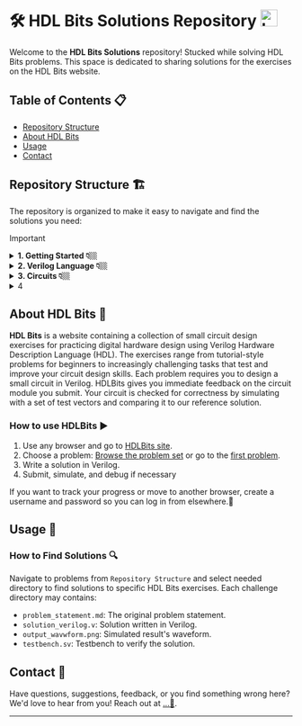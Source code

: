 # 🛠️ HDL Bits Solutions Repository   <img src="https://hdlbits.01xz.net/images/logo270.png" alt="Logo" width="30" height="30">

Welcome to the **HDL Bits Solutions** repository! Stucked while solving HDL Bits problems. This space is dedicated to sharing solutions for the exercises on the HDL Bits website.

## Table of Contents 📋


- [Repository Structure](#repository-structure)
- [About HDL Bits](#about-hdl-bits)
- [Usage](#usage)
- [Contact](#contact)


## Repository Structure 🏗️
The repository is organized to make it easy to navigate and find the solutions you need:

> [!IMPORTANT]
> <details>
>   <summary>  <strong>1. Getting Started 👇🏼</strong> </summary>
>   
>   - 1.1. [Step One](https://github.com/Nidhinchandran47/HDLbits-Solutions/tree/main/Getting%20Started/Step%20One)
>   - 1.2. [Zero](https://github.com/Nidhinchandran47/HDLbits-Solutions/tree/main/Getting%20Started/Zero)
>     
> </details>
> <details>
>   <summary> <strong>2. Verilog Language 👇🏼</strong> </summary>
> 
>   - <details>
>     <summary> 2.1. <a href="https://github.com/Nidhinchandran47/HDLbits-Solutions/tree/main/Verilog%20Language/Basics"> <b>Basic </b> </a> 🔻 </summary>
>     
>     - 2.1.1. [Simple wire](https://github.com/Nidhinchandran47/HDLbits-Solutions/tree/main/Verilog%20Language/Basics/Simple%20wire)
>     - 2.1.2. [Four wires](https://github.com/Nidhinchandran47/HDLbits-Solutions/tree/main/Verilog%20Language/Basics/Four%20wires)
>     - 2.1.3. [Inverter](https://github.com/Nidhinchandran47/HDLbits-Solutions/tree/main/Verilog%20Language/Basics/Inverter)
>     - 2.1.4. [And Gate](https://github.com/Nidhinchandran47/HDLbits-Solutions/tree/main/Verilog%20Language/Basics/And%20Gate)
>     - 2.1.5. [Nor Gate](https://github.com/Nidhinchandran47/HDLbits-Solutions/tree/main/Verilog%20Language/Basics/Nor%20gate)
>     - 2.1.6. [Xnor Gate](https://github.com/Nidhinchandran47/HDLbits-Solutions/tree/main/Verilog%20Language/Basics/Xnor%20gate)
>     - 2.1.7. [Declaring Wire](https://github.com/Nidhinchandran47/HDLbits-Solutions/tree/main/Verilog%20Language/Basics/Declaring%20wire)
>     - 2.1.8. [7458 Chip](https://github.com/Nidhinchandran47/HDLbits-Solutions/tree/main/Verilog%20Language/Basics/7458%20chip)
>         
>     </details>
>   - <details>
>     <summary> 2.2. <a href="https://github.com/Nidhinchandran47/HDLbits-Solutions/tree/main/Verilog%20Language/Vectors"> <b>Vectors </b> </a> 🔻 </summary>
> 
>     - 2.2.1. [Vector](https://github.com/Nidhinchandran47/HDLbits-Solutions/tree/main/Verilog%20Language/Vectors/Vector)
>     - 2.2.2. [Vector1](https://github.com/Nidhinchandran47/HDLbits-Solutions/tree/main/Verilog%20Language/Vectors/Vector%201)
>     - 2.2.3. [Vector 2](https://github.com/Nidhinchandran47/HDLbits-Solutions/tree/main/Verilog%20Language/Vectors/Vector%202)
>     - 2.2.4. [Vector gates](https://github.com/Nidhinchandran47/HDLbits-Solutions/tree/main/Verilog%20Language/Vectors/Vector%20gates)
>     - 2.2.5. [Gate 4](https://github.com/Nidhinchandran47/HDLbits-Solutions/tree/main/Verilog%20Language/Vectors/Gates%204)
>     - 2.2.6. [Vector 3](https://github.com/Nidhinchandran47/HDLbits-Solutions/tree/main/Verilog%20Language/Vectors/Vector%203)
>     - 2.2.7. [Vector Reverse](https://github.com/Nidhinchandran47/HDLbits-Solutions/tree/main/Verilog%20Language/Vectors/Vector%20Reverse)
>     - 2.2.8. [Vector 4](https://github.com/Nidhinchandran47/HDLbits-Solutions/tree/main/Verilog%20Language/Vectors/vector%204)
>     - 2.2.9. [Vector 5](https://github.com/Nidhinchandran47/HDLbits-Solutions/tree/main/Verilog%20Language/Vectors/Vector%205)
>       
>     </details>  
>   - <details>
>     <summary> 2.3. <a href="https://github.com/Nidhinchandran47/HDLbits-Solutions/tree/main/Verilog%20Language/Modules%20Hierarchy"> <b>Modules Hierarchy </b> </a> 🔻 </summary>
> 
>     - 2.3.1. [Module ](https://github.com/Nidhinchandran47/HDLbits-Solutions/tree/main/Verilog%20Language/Modules%20Hierarchy/Module)
>     - 2.3.2. [Module-Position ](https://github.com/Nidhinchandran47/HDLbits-Solutions/tree/main/Verilog%20Language/Modules%20Hierarchy/Module-position)
>     - 2.3.3. [Module-Name ](https://github.com/Nidhinchandran47/HDLbits-Solutions/tree/main/Verilog%20Language/Modules%20Hierarchy/Module-name)
>     - 2.3.4. [Module-Shift](https://github.com/Nidhinchandran47/HDLbits-Solutions/tree/main/Verilog%20Language/Modules%20Hierarchy/Module-shift)
>     - 2.3.5. [Module-Shift8](https://github.com/Nidhinchandran47/HDLbits-Solutions/tree/main/Verilog%20Language/Modules%20Hierarchy/Module-shift8)
>     - 2.3.6. [Adder 1 ](https://github.com/Nidhinchandran47/HDLbits-Solutions/tree/main/Verilog%20Language/Modules%20Hierarchy/Adder%201)
>     - 2.3.7. [Adder 2 ](https://github.com/Nidhinchandran47/HDLbits-Solutions/tree/main/Verilog%20Language/Modules%20Hierarchy/Adder%202)
>     - 2.3.8. [Carry Select Adder](https://github.com/Nidhinchandran47/HDLbits-Solutions/tree/main/Verilog%20Language/Modules%20Hierarchy/Carry%20Select%20adder)
>     - 2.3.9. [Adder cum Subtractor](https://github.com/Nidhinchandran47/HDLbits-Solutions/tree/main/Verilog%20Language/Modules%20Hierarchy/adder-sub)
> 
>     </details>
>   - <details>
>     <summary> 2.4. <a href="https://github.com/Nidhinchandran47/HDLbits-Solutions/tree/main/Verilog%20Language/Modules%20Hierarchy"> <b>Procedures </b> </a> 🔻 </summary>
> 
>     - 2.4.1. [Always Block - Combinational ](https://github.com/Nidhinchandran47/HDLbits-Solutions/tree/main/Verilog%20Language/Procedures/Always%20Block-Combinational)
>     - 2.4.2. [Always Block - Clocked ](https://github.com/Nidhinchandran47/HDLbits-Solutions/tree/main/Verilog%20Language/Procedures/Always%20Block-Clocked)
>     - 2.4.3. [If Statement ](https://github.com/Nidhinchandran47/HDLbits-Solutions/tree/main/Verilog%20Language/Procedures/If%20statement)
>     - 2.4.4. [If latch ](https://github.com/Nidhinchandran47/HDLbits-Solutions/tree/main/Verilog%20Language/Procedures/if%20latch)
>     - 2.4.5. [Case Statement](https://github.com/Nidhinchandran47/HDLbits-Solutions/tree/main/Verilog%20Language/Procedures/case%20statement)
>     - 2.4.6. [Priority Encoder](https://github.com/Nidhinchandran47/HDLbits-Solutions/tree/main/Verilog%20Language/Procedures/Priority%20encoder)
>     - 2.4.7. [Encoder with casez ](https://github.com/Nidhinchandran47/HDLbits-Solutions/tree/main/Verilog%20Language/Procedures/Encoder%20with%20casez)
>     - 2.4.8. [Avoiding Latch](https://github.com/Nidhinchandran47/HDLbits-Solutions/tree/main/Verilog%20Language/Procedures/Avoiding%20latch)
>     
>     </details>
>   - <details>
>     <summary> 2.5. <a href="https://github.com/Nidhinchandran47/HDLbits-Solutions/tree/main/Verilog%20Language/More%20Verilog%20Features"> <b>More Verilog Feature </b> </a> 🔻 </summary>
> 
>     - 2.5.1. [Conditional Ternry Operators ](https://github.com/Nidhinchandran47/HDLbits-Solutions/tree/main/Verilog%20Language/More%20Verilog%20Features/Conditional%20Ternary%20Operaters)
>     - 2.5.2. [Reduction Operators ](https://github.com/Nidhinchandran47/HDLbits-Solutions/tree/main/Verilog%20Language/More%20Verilog%20Features/Reduction%20operators)
>     - 2.5.3. [Reduction- Even wider gates ](https://github.com/Nidhinchandran47/HDLbits-Solutions/tree/main/Verilog%20Language/More%20Verilog%20Features/Reduction-%20even%20wider%20gates)
>     - 2.5.4. [For loop vector reversal ](https://github.com/Nidhinchandran47/HDLbits-Solutions/tree/main/Verilog%20Language/More%20Verilog%20Features/For%20loop%20vector%20reversal)
>     - 2.5.5. [For loop population count](https://github.com/Nidhinchandran47/HDLbits-Solutions/tree/main/Verilog%20Language/More%20Verilog%20Features/For%20loop%20population%20count)
>     - 2.5.6. [Generate- for loop adder](https://github.com/Nidhinchandran47/HDLbits-Solutions/tree/main/Verilog%20Language/More%20Verilog%20Features/Generate%20for%20loop%20adder)
>     - 2.5.7. [Generate- for loop BCD Adder ](https://github.com/Nidhinchandran47/HDLbits-Solutions/tree/main/Verilog%20Language/More%20Verilog%20Features/Generate%20for%20loop%20BCD%20adder)
>     
>     </details>
>   
> </details>

<details>
  <summary> <strong>3. Circuits 👇🏼</strong> </summary>
  
   - <details>
       <summary> 3.1. <a href="https://github.com/Nidhinchandran47/HDLbits-Solutions/tree/main/Circuits/Combinational%20Logic"> <b>Combinational Logic </b> </a> 🔻 </summary>
    
       - <details>
           <summary>3.1.1 <a href="https://github.com/Nidhinchandran47/HDLbits-Solutions/tree/main/Circuits/Combinational%20Logic/Basic%20Gates"> <b>Basic Gates </b> </a> 🔻 </summary>
         
         - 3.1.1.1. [Wire](https://github.com/Nidhinchandran47/HDLbits-Solutions/tree/main/Circuits/Combinational%20Logic/Basic%20Gates/Wire)
         - 3.1.1.2. [Ground](https://github.com/Nidhinchandran47/HDLbits-Solutions/tree/main/Circuits/Combinational%20Logic/Basic%20Gates/Ground)
         - 3.1.1.3. [NOR Gate](https://github.com/Nidhinchandran47/HDLbits-Solutions/tree/main/Circuits/Combinational%20Logic/Basic%20Gates/Nor%20Gate)
         - 3.1.1.4. [Another Gate](https://github.com/Nidhinchandran47/HDLbits-Solutions/tree/main/Circuits/Combinational%20Logic/Basic%20Gates/Another%20Gate)
         - 3.1.1.5. [Two Gates](https://github.com/Nidhinchandran47/HDLbits-Solutions/tree/main/Circuits/Combinational%20Logic/Basic%20Gates/Two%20Gates)
         - 3.1.1.6. [More Logic Gate](https://github.com/Nidhinchandran47/HDLbits-Solutions/tree/main/Circuits/Combinational%20Logic/Basic%20Gates/More%20logic%20gates)
         - 3.1.1.7. [7420 Chip](https://github.com/Nidhinchandran47/HDLbits-Solutions/tree/main/Circuits/Combinational%20Logic/Basic%20Gates/7420)
         - 3.1.1.8. [Truth Table](https://github.com/Nidhinchandran47/HDLbits-Solutions/tree/main/Circuits/Combinational%20Logic/Basic%20Gates/Truth%20Table)
         - 3.1.1.9. [Two Bit Equality](https://github.com/Nidhinchandran47/HDLbits-Solutions/tree/main/Circuits/Combinational%20Logic/Basic%20Gates/Two-Bit%20Equality)
         - 3.1.1.10. [Sample Circuit A](https://github.com/Nidhinchandran47/HDLbits-Solutions/tree/main/Circuits/Combinational%20Logic/Basic%20Gates/Sample%20Circuit%20A)
         - 3.1.1.11. [Sample Circuit B](https://github.com/Nidhinchandran47/HDLbits-Solutions/tree/main/Circuits/Combinational%20Logic/Basic%20Gates/Sample%20circuit%20B)
         - 3.1.1.12. [Combine A and B](https://github.com/Nidhinchandran47/HDLbits-Solutions/tree/main/Circuits/Combinational%20Logic/Basic%20Gates/Combine%20A%20and%20B)
         - 3.1.1.13. [Ring or Vibrate?](https://github.com/Nidhinchandran47/HDLbits-Solutions/tree/main/Circuits/Combinational%20Logic/Basic%20Gates/Ring%20or%20Vibrate)
         - 3.1.1.14. [Thermostat](https://github.com/Nidhinchandran47/HDLbits-Solutions/tree/main/Circuits/Combinational%20Logic/Basic%20Gates/Thermostat)
         - 3.1.1.15. [Population Counter](https://github.com/Nidhinchandran47/HDLbits-Solutions/tree/main/Circuits/Combinational%20Logic/Basic%20Gates/Population%20Count)
         - 3.1.1.16. [Gate and Vector](https://github.com/Nidhinchandran47/HDLbits-Solutions/tree/main/Circuits/Combinational%20Logic/Basic%20Gates/Gate%20and%20Vector)
         - 3.1.1.17. [Even Longer Vector](https://github.com/Nidhinchandran47/HDLbits-Solutions/tree/main/Circuits/Combinational%20Logic/Basic%20Gates/Even%20longer%20Vector)
             
         </details>
       - <details>
           <summary>3.1.2 <a href="https://github.com/Nidhinchandran47/HDLbits-Solutions/tree/main/Circuits/Combinational%20Logic/Multiplexers"> <b>Multiplexer </b> </a> 🔻</summary>
         
         - 3.1.2.1. [2 to 1 Multiplexer](https://github.com/Nidhinchandran47/HDLbits-Solutions/tree/main/Circuits/Combinational%20Logic/Multiplexers/2%20to%201%20MUX)
         - 3.1.2.2. [2 to 1 Bus Multiplexer](https://github.com/Nidhinchandran47/HDLbits-Solutions/tree/main/Circuits/Combinational%20Logic/Multiplexers/2%20to%201%20Bus%20MUX)
         - 3.1.2.3. [9 to 1 Multiplexer](https://github.com/Nidhinchandran47/HDLbits-Solutions/tree/main/Circuits/Combinational%20Logic/Multiplexers/9%20to%201%20MUX)
         - 3.1.2.4. [256 to 1 MUX](https://github.com/Nidhinchandran47/HDLbits-Solutions/tree/main/Circuits/Combinational%20Logic/Multiplexers/256%20to%201%20MUX)
         - 3.1.2.5. [256 to 1 4-bit MUX ](https://github.com/Nidhinchandran47/HDLbits-Solutions/tree/main/Circuits/Combinational%20Logic/Multiplexers/256%20to%201%204-bit%20MUX)
         
          
         </details>
       - <details>
           <summary>3.1.3 <a href="https://github.com/Nidhinchandran47/HDLbits-Solutions/tree/main/Circuits/Combinational%20Logic/Arithemetic%20Circuits"> <b>Arithematic Circuits </b> </a> 🔻</summary>
         
         - 3.1.3.1. [Half Adder](<Circuits/Combinational Logic/Arithemetic Circuits/01. Half Adder>)
         - 3.1.3.2. [Full Adder](<Circuits/Combinational Logic/Arithemetic Circuits/02. Full Adder>)
         - 3.1.3.3. [3-bit Binary Adder](<Circuits/Combinational Logic/Arithemetic Circuits/03. 3-bit Binary Adder>)
         - 3.1.3.4. [Adder](<Circuits/Combinational Logic/Arithemetic Circuits/04. Adder>)
         - 3.1.3.5. [Signed Addition Overflow](<Circuits/Combinational Logic/Arithemetic Circuits/05. Signed addition Overflow>)
         - 3.1.3.6. [100-bit Binary Adder](<Circuits/Combinational Logic/Arithemetic Circuits/06. Adder 100>)
         - 3.1.3.7. [4-bit BCD Adder](<Circuits/Combinational Logic/Arithemetic Circuits/07. 4-bit BCD Adder>)
  
         </details>
       - <details>
           <summary>3.1.4 <a href="https://github.com/Nidhinchandran47/HDLbits-Solutions/tree/main/Circuits/Combinational%20Logic/K-maps%20to%20Circuit"> <b>K-Maps to Circuit </b> </a> 🔻</summary>
         
         - 3.1.4.1. [3 Variable](<Circuits/Combinational Logic/K-maps to Circuit/01. 3 Variable>)
         - 3.1.4.2. [4 Variable 1](<Circuits/Combinational Logic/K-maps to Circuit/02. 4 Variable 1>)
         - 3.1.4.3. [4 Variable 2](<Circuits/Combinational Logic/K-maps to Circuit/03. 4 Variavle 2>)
         - 3.1.4.4. [4 Variavle 3](<Circuits/Combinational Logic/K-maps to Circuit/04. 4 Variavle 3>)
         - 3.1.4.5. [Minimum SOP and POS](<Circuits/Combinational Logic/K-maps to Circuit/05. Minimum SOP and POS>)
         - 3.1.4.6. [K-Map 1](<Circuits/Combinational Logic/K-maps to Circuit/06. K-Map 1>)
         - 3.1.4.7. [K-Map 2](<Circuits/Combinational Logic/K-maps to Circuit/07. K-Map 2>)
         - 3.1.4.8. [K-Map implemented with MUX](<Circuits/Combinational Logic/K-maps to Circuit/08. K-map with MUX>)
         
         </details>

   
   - <details>
       <summary> 3.2. <a href=""> <b>Sequential Logic </b> </a> 🔻 </summary>
    
       - <details>
           <summary>3.2.1 <a href=""> <b>Latches and Flip-Flops </b> </a> 🔻 </summary>
         
         - 3.2.1.1. [D flip-flop](<Circuits/Sequential Logic/Latches and Flip-Flops/01. D Flip-Flop>)
         - 3.2.1.2. [D flip-flops](<Circuits/Sequential Logic/Latches and Flip-Flops/02. D Flip-Flops>)
         - 3.2.1.3. [DFF with Reset](<Circuits/Sequential Logic/Latches and Flip-Flops/03. D Flip-Flops with reset>)
         - 3.2.1.4. [DFF with Reset Value](<Circuits/Sequential Logic/Latches and Flip-Flops/04. D Flip-Flop with reset value>)
         - 3.2.1.5. [DFF with Asynchronous Reset](<Circuits/Sequential Logic/Latches and Flip-Flops/05. DFF with asynchronous reset>)
         - 3.2.1.6. [DFF with Enable](<Circuits/Sequential Logic/Latches and Flip-Flops/06. DFF with byte enable>)
         - 3.2.1.7. [D Latch](<Circuits/Sequential Logic/Latches and Flip-Flops/07. D Latch>)
         - 3.2.1.8. [DFF 1](<Circuits/Sequential Logic/Latches and Flip-Flops/08. DFF 1>)
         - 3.2.1.9. [DFF 2](<Circuits/Sequential Logic/Latches and Flip-Flops/09. DFF 2>)
         - 3.2.1.10. [DFF + Gate](<Circuits/Sequential Logic/Latches and Flip-Flops/10. DFF + Gate>) 
         - 3.2.1.11. [MUX + DFF 1](<Circuits/Sequential Logic/Latches and Flip-Flops/11. DFF and MUX>)
         - 3.2.1.12. [MUX + DFF 2](<Circuits/Sequential Logic/Latches and Flip-Flops/12. DFF and MUX 2>)
         - 3.2.1.13. [DFF and Gates](<Circuits/Sequential Logic/Latches and Flip-Flops/13. DFFs and Gates>)
         - 3.2.1.14. [Circuit from Truth Table](<Circuits/Sequential Logic/Latches and Flip-Flops/14. Circuit from Truth table>)
         - 3.2.1.15. [Detect an Edge](<Circuits/Sequential Logic/Latches and Flip-Flops/15. Positive edge>)
         - 3.2.1.16. [Detect Both Edge](<Circuits/Sequential Logic/Latches and Flip-Flops/16. Detect both Edges>)
         - 3.2.1.17. [Edge Capture Register](<Circuits/Sequential Logic/Latches and Flip-Flops/17. Edge Capture Register>)
         - 3.2.1.18. [Dual-edge Triggered Flip-flop](<Circuits/Sequential Logic/Latches and Flip-Flops/18. Dual Edge Triggered FF>)
         
         </details>
       - <details>
           <summary>3.2.2 <a href=""> <b>Counters </b> </a> 🔻</summary>
         
         - 3.2.2.1. [Four-bit Counter](<Circuits/Sequential Logic/Counters/01. 4-Bit binart Counter>)
         - 3.2.2.2. [Decade Counter](<Circuits/Sequential Logic/Counters/02. Decade Counter>)
         - 3.2.2.3. [Decade Counter Again](<Circuits/Sequential Logic/Counters/03. Decade Counter Again>)
         - 3.2.2.4. [Slow Decade Counter](<Circuits/Sequential Logic/Counters/05. Slow Decade Counter>)
         - 3.2.2.5. [Counter 1-12](<Circuits/Sequential Logic/Counters/04. Counter 1-12>)
         - 3.2.2.6. [counter 1000](<Circuits/Sequential Logic/Counters/06. Counter 1000>)
         - 3.2.2.7. [4 digit Decimal Counter](<Circuits/Sequential Logic/Counters/07. 4-Digit Decimal Counter>)
         - 3.2.2.8. [12-hour Clock](<Circuits/Sequential Logic/Counters/08. 12-Hour Clock>)
         
          
         </details>
       - <details>
           <summary>3.2.3 <a href=""> <b>Shift Registers </b> </a> 🔻</summary>
         
         - 3.2.3.1 [4-bit Shift Register](<Circuits/Sequential Logic/Shift Register/01. 4-bit Shifter>)
         - 3.2.3.2 [Left-Right Rotator](<Circuits/Sequential Logic/Shift Register/02. Left-Right Rotator>)
         - 3.2.3.3 [Left-Right Arithematic Shift by 1 or 8](<Circuits/Sequential Logic/Shift Register/03. Left-Right Arithemetic shifter>)
         - 3.2.3.4 [5-bit LFSR](<Circuits/Sequential Logic/Shift Register/04. 5-bit LFSR>)
         - 3.2.3.5 [3-bit LFSR](<Circuits/Sequential Logic/Shift Register/05. 3-bit LFSR>)
         - 3.2.3.6 [32-bit LFSR](<Circuits/Sequential Logic/Shift Register/06. 32-bit LFSR>)
         - 3.2.3.7 [Shift Register 1](<Circuits/Sequential Logic/Shift Register/07. Shift Register>)
         - 3.2.3.8 [Shift register 2](<Circuits/Sequential Logic/Shift Register/08. Shift Register>)
         - 3.2.3.9 [3 input LUT](<Circuits/Sequential Logic/Shift Register/09. 3-input LUT>)
         
  
         </details>
       - <details>
           <summary>3.2.4 <a href=""> <b>More Circuits </b> </a> 🔻</summary>
         
         - 3.2.4.1. [Rule 90](<Circuits/Sequential Logic/More Circuits/1. Rule 90>)
         - 3.2.4.2. [Rule 110](<Circuits/Sequential Logic/More Circuits/2. Rule 110>)
         - 3.2.4.3. [Conways Game of Life 16X6]()
         
         </details>
       - <details>
           <summary>3.2.5 <a href=""> <b>Finite State Machines </b> </a> 🔻</summary>
         
         - 3.2.5.1. [Simple FSM 1 (async reset)](<Circuits/Sequential Logic/FSM/01. Simple FSM 1 (async reset)>)
         - 3.2.5.2. [Simple FSM 1 (sync reset)](<Circuits/Sequential Logic/FSM/02. Simple FSM 1 (sync reset)>)
         - 3.2.5.3. [Simple FSM 2 (async reset)](<Circuits/Sequential Logic/FSM/03. Simple FSM 2 (async reset)>)
         - 3.2.5.4. [Simple FSM 2 (sync reset)](<Circuits/Sequential Logic/FSM/04. Simple FSM 2 (sync reset)>)
         - 3.2.5.5. [Simple State Transition 3](<Circuits/Sequential Logic/FSM/05. Simple State Transition 3>)
         - 3.2.5.6. [One Hot FSM](<Circuits/Sequential Logic/FSM/06. One Hot FSM>)
         - 3.2.5.7. [Simple FSM 3 (async reset)](<Circuits/Sequential Logic/FSM/07. Simple FSM 3 (async reset)>)
         - 3.2.5.8. [Simple FSM 3 (sync reset)](<Circuits/Sequential Logic/FSM/08. Simple FSM 3 (sync reset)>)
         - 3.2.5.9. [Design a Moore FSM](<Circuits/Sequential Logic/FSM/09. Design a Moore FSM>)
         - 3.2.5.10. [Lemming 1](<Circuits/Sequential Logic/FSM/10. Lemming 1>)
         - 3.2.5.11. [Lemming 2](<Circuits/Sequential Logic/FSM/11. Lemming 2>)
         - 3.2.5.12. [Lemming 3](<Circuits/Sequential Logic/FSM/12. Lemming 3>)
         - 3.2.5.13. [Lemming 4](<Circuits/Sequential Logic/FSM/13. Lemmong 4>)
         - 3.2.5.14. [One Hot FSM](<Circuits/Sequential Logic/FSM/14. One Hot FSM>)
         - 3.2.5.15. [PS2 Packet Parser](<Circuits/Sequential Logic/FSM/15. PS2 Packet Parser>)
         - 3.2.5.16. [PS2 Packet Parser and Datapath](<Circuits/Sequential Logic/FSM/16. PS2 Packet Parser and Datapath>)
         - 3.2.5.17
         - 3.2.5.18
         - 3.2.5.19
         - 3.2.5.20
         - 3.2.5.21
         - 3.2.5.22
         - 3.2.5.23
         - 3.2.5.24
         
         
         </details>
  
   
   - <details>
       <summary> 3.3. <a href=""> <b>Building Larger Circuit </b> </a> 🔻 </summary>
     
       - 3.3.1. []()
       
   </details> 
      


  </details>
</details>

<details>
  <summary>4</summary>

  - <details>
    <summary>4.1</summary>
    
    - 4.1.1
  
- <details>
    <summary>4.2</summary>
    
    - 4.2.1
  
  </details>
  
</details>


## About HDL Bits 🧠
**HDL Bits** is a website containing a collection of small circuit design exercises for practicing digital hardware design using Verilog Hardware Description Language (HDL). The exercises range from tutorial-style problems for beginners to increasingly challenging tasks that test and improve your circuit design skills. Each problem requires you to design a small circuit in Verilog. HDLBits gives you immediate feedback on the circuit module you submit. Your circuit is checked for correctness by simulating with a set of test vectors and comparing it to our reference solution.

### How to use HDLBits ▶️
1. Use any browser and go to [HDLBits site](https://hdlbits.01xz.net/wiki/Main_Page).
2. Choose a problem: [Browse the problem set](https://hdlbits.01xz.net/wiki/Problem_sets) or go to the [first problem](https://hdlbits.01xz.net/wiki/Step_one).
3. Write a solution in Verilog.
4. Submit, simulate, and debug if necessary

If you want to track your progress or move to another browser, create a username and password so you can log in from elsewhere.🔄


## Usage 📘
### How to Find Solutions 🔍
Navigate to problems from `Repository Structure` and select needed directory to find solutions to specific HDL Bits exercises. Each challenge directory may contains:
- `problem_statement.md`: The original problem statement.
- `solution_verilog.v`: Solution written in Verilog.
- `output_wavwform.png`: Simulated result's waveform.
- `testbench.sv`: Testbench to verify the solution.

## Contact 📧
Have questions, suggestions, feedback, or you find something wrong here? We'd love to hear from you! Reach out at [...💬](mailto:nidhinchandran470@gmail.com).

---

